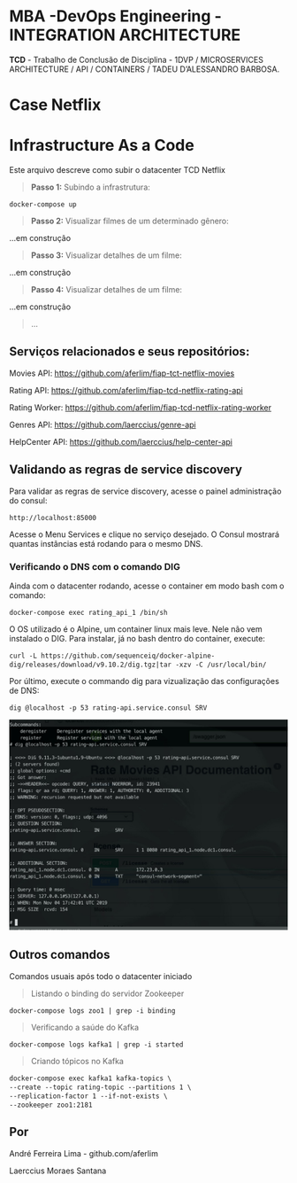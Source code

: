 # MBA -DevOps Engineering - INTEGRATION ARCHITECTURE

**TCD** - Trabalho de Conclusão de Disciplina - 1DVP / MICROSERVICES ARCHITECTURE / API / CONTAINERS / TADEU D’ALESSANDRO BARBOSA.

# Case Netflix

# Infrastructure As a Code

Este arquivo descreve como subir o datacenter TCD Netflix

> **Passo 1:** Subindo a infrastrutura:

    docker-compose up

> **Passo 2:** Visualizar filmes de um determinado gênero:

...em construção

> **Passo 3:** Visualizar detalhes de um filme:

...em construção

> **Passo 4:** Visualizar detalhes de um filme:

...em construção

> ...

## Serviços relacionados e seus repositórios:

Movies API: https://github.com/aferlim/fiap-tct-netflix-movies

Rating API: https://github.com/aferlim/fiap-tcd-netflix-rating-api

Rating Worker: https://github.com/aferlim/fiap-tcd-netflix-rating-worker

Genres API: https://github.com/laerccius/genre-api

HelpCenter API: https://github.com/laerccius/help-center-api

## Validando as regras de service discovery

Para validar as regras de service discovery, acesse o painel administração do consul:

    http://localhost:85000

Acesse o Menu Services e clique no serviço desejado.
O Consul mostrará quantas instâncias está rodando para o mesmo DNS.

### Verificando o DNS com o comando DIG

Ainda com o datacenter rodando, acesse o container em modo bash com o comando:

    docker-compose exec rating_api_1 /bin/sh

O OS utilizado é o Alpine, um container linux mais leve. Nele não vem instalado o DIG. Para instalar, já no bash dentro do container, execute:

    curl -L https://github.com/sequenceiq/docker-alpine-dig/releases/download/v9.10.2/dig.tgz|tar -xzv -C /usr/local/bin/

Por último, execute o commando dig para vizualização das configurações de DNS:

    dig @localhost -p 53 rating-api.service.consul SRV

![Consul DNS API Rating](/doc/consul-dns.jpeg)

## Outros comandos

Comandos usuais após todo o datacenter iniciado

> Listando o binding do servidor Zookeeper

    docker-compose logs zoo1 | grep -i binding

> Verificando a saúde do Kafka

    docker-compose logs kafka1 | grep -i started

> Criando tópicos no Kafka

    docker-compose exec kafka1 kafka-topics \
    --create --topic rating-topic --partitions 1 \
    --replication-factor 1 --if-not-exists \
    --zookeeper zoo1:2181

## Por

André Ferreira Lima - github.com/aferlim

Laerccius Moraes Santana
